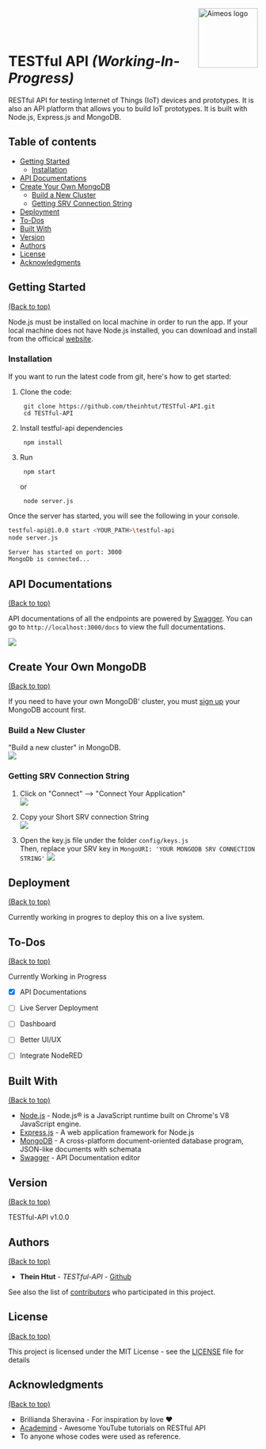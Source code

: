 <img src="./imgs/TESTful_Logo.png" alt="Aimeos logo" title="TESTful API" align="right" height="120" />
<br>
<br>
<br>


# TESTful API *(Working-In-Progress)*

RESTful API for testing Internet of Things (IoT) devices and prototypes. It is also an API platform that allows you to build IoT prototypes. It is built with Node.js, Express.js and MongoDB.

## Table of contents

- [Getting Started](#getting-started)
    - [Installation](#installation)
- [API Documentations](#api-documentations)
- [Create Your Own MongoDB](#create-your-own-mongodb)
    - [Build a New Cluster](#build-a-new-cluster)
    - [Getting SRV Connection String](#getting-srv-connection-string)
- [Deployment](#deployment)
- [To-Dos](#to-dos)
- [Built With](#built-with)
- [Version](#version)
- [Authors](#authors)
- [License](#license)
- [Acknowledgments](#acknowledgments)


## Getting Started
[(Back to top)](#table-of-contents)

Node.js must be installed on local machine in order to run the app. If your local machine does not have Node.js installed, you can download and install from the officical [website](https://nodejs.org/en/download/).


### Installation

If you want to run the latest code from git, here's how to get started:

1. Clone the code:

        git clone https://github.com/theinhtut/TESTful-API.git
        cd TESTful-API

2. Install testful-api dependencies

        npm install

3. Run

        npm start
   or

        node server.js

Once the server has started, you will see the following in your console.
```sh        
testful-api@1.0.0 start <YOUR_PATH>\testful-api
node server.js

Server has started on port: 3000
MongoDb is connected...
```

## API Documentations
[(Back to top)](#table-of-contents)

API documentations of all the endpoints are powered by [Swagger](https://swagger.io/). You can go to `http://localhost:3000/docs` to view the full documentations.  

![](imgs/swagger-ui.JPG)


## Create Your Own MongoDB
[(Back to top)](#table-of-contents)

If you need to have your own MongoDB' cluster, you must [sign up](https://www.mongodb.com/) your MongoDB account first.

### Build a New Cluster
"Build a new cluster" in MongoDB.  
![](imgs/mongodb-newcluster.JPG)

### Getting SRV Connection String  
1.  Click on "Connect" --> "Connect Your Application"  
![](imgs/mongodb-connectapp.png)

2.  Copy your Short SRV connection String  
![](imgs/mongodb-copysrv.JPG)

3. Open the key.js file under the folder `config/keys.js`  
Then, replace your SRV key in `MongoURI: 'YOUR MONGODB SRV CONNECTION STRING'`
![](imgs/mongodb-keys-srv.JPG)


## Deployment
[(Back to top)](#table-of-contents)

Currently working in progres to deploy this on a live system.

## To-Dos
[(Back to top)](#table-of-contents)

Currently Working in Progress
- [x] API Documentations
- [ ] Live Server Deployment
- [ ] Dashboard
- [ ] Better UI/UX
- [ ] Integrate NodeRED


## Built With
[(Back to top)](#table-of-contents)

* [Node.js](http://nodejs.org/) - Node.js® is a JavaScript runtime built on Chrome's V8 JavaScript engine.
* [Express.js](https://expressjs.com/) - A web application framework for Node.js
* [MongoDB](https://www.mongodb.com/) - A cross-platform document-oriented database program, JSON-like documents with schemata
* [Swagger](https://swagger.io/) - API Documentation editor



## Version
[(Back to top)](#table-of-contents)

TESTful-API v1.0.0

## Authors
[(Back to top)](#table-of-contents)

* **Thein Htut** - *TESTful-API* - [Github](https://github.com/theinhtut)

See also the list of [contributors](https://github.com/theinhtut/TESTful-API/graphs/contributors) who participated in this project.

## License
[(Back to top)](#table-of-contents)

This project is licensed under the MIT License - see the [LICENSE](LICENSE) file for details

## Acknowledgments
[(Back to top)](#table-of-contents)

* Brillianda Sheravina - For inspiration by love ❤
* [Academind](https://www.youtube.com/channel/UCSJbGtTlrDami-tDGPUV9-w) - Awesome YouTube tutorials on RESTful API
* To anyone whose codes were used as reference.
